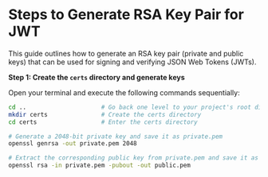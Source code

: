 # Steps to Generate RSA Key Pair for JWT

This guide outlines how to generate an RSA key pair (private and public keys) that can be used for signing and verifying JSON Web Tokens (JWTs).

**Step 1: Create the `certs` directory and generate keys**

Open your terminal and execute the following commands sequentially:

```bash
cd ..                     # Go back one level to your project's root directory
mkdir certs               # Create the certs directory
cd certs                  # Enter the certs directory

# Generate a 2048-bit private key and save it as private.pem
openssl genrsa -out private.pem 2048

# Extract the corresponding public key from private.pem and save it as public.pem
openssl rsa -in private.pem -pubout -out public.pem